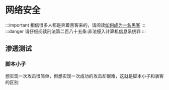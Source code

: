 # 网络安全
:::important
相信很多人都是奔着黑客来的，请阅读[如何成为一名黑客](https://github.com/zer4tul/hacker-howto)
:::
:::danger
请仔细阅读刑法第二百八十五条:非法侵入计算机信息系统罪
:::
## 渗透测试
### 脚本小子
想实现一次攻击很简单，但想实现一次成功的攻击却很难，这就是脚本小子和骇客的区别
